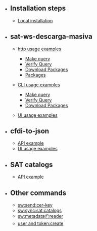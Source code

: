 <!--- https://github.com/larecipe/larecipe-docs -->
- ## Installation steps
    - [Local installation](/{{route}}/{{version}}/installation_steps)

- ## sat-ws-descarga-masiva
    - [http usage examples](#)
        - [Make query](/{{route}}/{{version}}/ExampleMakeQuery)
        - [Verify Query](/{{route}}/{{version}}/ExampleVerifyQuery)
        - [Download Packages](/{{route}}/{{version}}/ExampleDownloadPackages)
        - [Packages](/{{route}}/{{version}}/ExamplePackages)

    - [CLI usage examples](#)
        - [Make query](/{{route}}/{{version}}/sw_make_query)
        - [Verify Query](/{{route}}/{{version}}/sw_verify_query)
        - [Download Packages](/{{route}}/{{version}}/sw_download_packages)
    - [UI usage examples](#)

- ## cfdi-to-json
    - [API example](/{{route}}/{{version}}/cfdi_to_json)
    - [UI usage examples](#)

- ## SAT catalogs
    - [API example](/{{route}}/{{version}}/sat_catalogs)


- ## Other commands
    - [sw:send:cer-key](/{{route}}/{{version}}/sw_send_cer-key)
    - [sw:sync:sat:catalogs](/{{route}}/{{version}}/sw_sync_sat_catalogs)
    - [sw:metadata:package:reader](/{{route}}/{{version}}/sw_metadata_package_reader)
    - [user and token:create](/{{route}}/{{version}}/create_user_and_add_token)
